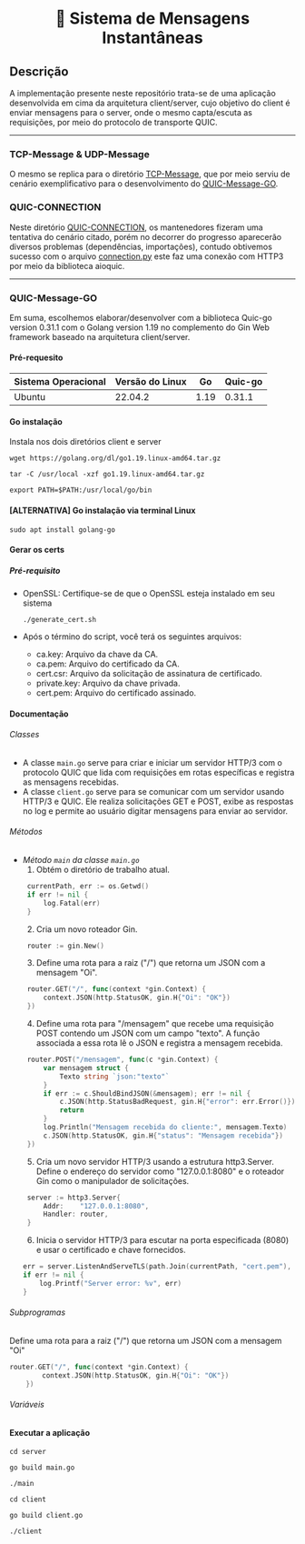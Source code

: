 <p align="center">
  <h1 align="center">📧 Sistema de Mensagens Instantâneas</h1>
</p>

## Descrição
A implementação presente neste repositório trata-se de uma aplicação desenvolvida em cima da arquitetura client/server, cujo objetivo do client é enviar mensagens para o server, onde o mesmo capta/escuta as requisições, por meio do protocolo de transporte QUIC.
<hr>

### TCP-Message & UDP-Message
O mesmo se replica para o diretório [TCP-Message](https://github.com/Daniel-Oliveira-de-Freitas/Sistema-de-mensagens-instantaneas/tree/main/TCP-Message), que por meio serviu de cenário exemplificativo para o desenvolvimento do [QUIC-Message-GO](https://github.com/Daniel-Oliveira-de-Freitas/Sistema-de-mensagens-instantaneas/tree/main/QUIC-Message-GO).

### QUIC-CONNECTION
Neste diretório [QUIC-CONNECTION](https://github.com/Daniel-Oliveira-de-Freitas/Sistema-de-mensagens-instantaneas/tree/main/QUIC-CONNECTION), os mantenedores fizeram uma tentativa do cenário citado, porém no decorrer do progresso aparecerão diversos problemas (dependências, importações), contudo obtivemos sucesso com o arquivo [connection.py](https://github.com/Daniel-Oliveira-de-Freitas/Sistema-de-mensagens-instantaneas/blob/main/QUIC-CONNECTION/connection.py) este faz uma conexão com HTTP3 por meio da biblioteca aioquic.
<hr>

### QUIC-Message-GO
Em suma, escolhemos elaborar/desenvolver com a biblioteca Quic-go version 0.31.1 com o Golang version 1.19 no complemento do Gin Web framework baseado na arquitetura client/server.

#### Pré-requesito
| Sistema Operacional | Versão do Linux | Go   | Quic-go   |
|---------------------|-----------------|------|-----------|
| Ubuntu              | 22.04.2         | 1.19 | 0.31.1    |

#### Go instalação
Instala nos dois diretórios client e server
```
wget https://golang.org/dl/go1.19.linux-amd64.tar.gz
```
```
tar -C /usr/local -xzf go1.19.linux-amd64.tar.gz
```
```
export PATH=$PATH:/usr/local/go/bin
```

#### [ALTERNATIVA] Go instalação via terminal Linux
```
sudo apt install golang-go
```

#### Gerar os certs
##### Pré-requisito
- OpenSSL: Certifique-se de que o OpenSSL esteja instalado em seu sistema
	```
	./generate_cert.sh
	```
- Após o término do script, você terá os seguintes arquivos:

    - ca.key: Arquivo da chave da CA.
    - ca.pem: Arquivo do certificado da CA.
    - cert.csr: Arquivo da solicitação de assinatura de certificado.
    - private.key: Arquivo da chave privada.
    - cert.pem: Arquivo do certificado assinado.
#### Documentação
###### Classes
- A classe `main.go` serve para criar e iniciar um servidor HTTP/3 com o protocolo QUIC que lida com requisições em rotas específicas e registra as mensagens recebidas.
- A classe `client.go` serve para se comunicar com um servidor usando HTTP/3 e QUIC. Ele realiza solicitações GET e POST, exibe as respostas no log e permite ao usuário digitar mensagens para enviar ao servidor.

###### Métodos
- *Método `main` da classe `main.go`*
  1. Obtém o diretório de trabalho atual.
   ```go
	currentPath, err := os.Getwd()
	if err != nil {
		log.Fatal(err)
	}
   ```
  2. Cria um novo roteador Gin.
   ```go
	router := gin.New()
   ```
  3. Define uma rota para a raiz ("/") que retorna um JSON com a mensagem "Oi".
   ```go
	router.GET("/", func(context *gin.Context) {
		context.JSON(http.StatusOK, gin.H{"Oi": "OK"})
	})
   ```  
  4. Define uma rota para "/mensagem" que recebe uma requisição POST contendo um JSON com um campo "texto". A função associada a essa rota lê o JSON e registra a mensagem recebida.
   ```go
	router.POST("/mensagem", func(c *gin.Context) {
		var mensagem struct {
			Texto string `json:"texto"`
		}
		if err := c.ShouldBindJSON(&mensagem); err != nil {
			c.JSON(http.StatusBadRequest, gin.H{"error": err.Error()})
			return
		}
		log.Println("Mensagem recebida do cliente:", mensagem.Texto)
		c.JSON(http.StatusOK, gin.H{"status": "Mensagem recebida"})
	})
   ```
  5. Cria um novo servidor HTTP/3 usando a estrutura http3.Server. Define o endereço do servidor como "127.0.0.1:8080" e o roteador Gin como o manipulador de solicitações.
   ```go
	server := http3.Server{
		Addr:    "127.0.0.1:8080",
		Handler: router,
	}
    ```
  6. Inicia o servidor HTTP/3 para escutar na porta especificada (8080) e usar o certificado e chave fornecidos.
    ```go
	err = server.ListenAndServeTLS(path.Join(currentPath, "cert.pem"), path.Join(currentPath, "private.key"))
	if err != nil {
		log.Printf("Server error: %v", err)
	}
    ```
###### Subprogramas

Define uma rota para a raiz ("/") que retorna um JSON com a mensagem "Oi"
```go
router.GET("/", func(context *gin.Context) {
		context.JSON(http.StatusOK, gin.H{"Oi": "OK"})
	})
```
###### Variáveis

#### Executar a aplicação
```
cd server
```
```
go build main.go
```
```
./main
```

```
cd client
```
```
go build client.go
```
```
./client
```
